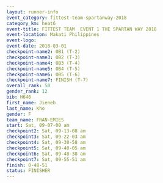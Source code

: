 ```yaml
---
layout: runner-info 
event_category: fittest-team-spartanway-2018 
category_km: heat6 
event-title: FITTEST TEAM  EVENT 1 THE SPARTAN WAY 2018 
event-location: Makati Philippines 
event-logo: 
event-date: 2018-03-01 
checkpoint-name2: OB1 (T-2) 
checkpoint-name3: OB2 (T-3) 
checkpoint-name4: OB3 (T-4) 
checkpoint-name5: OB4 (T-5) 
checkpoint-name6: OB5 (T-6) 
checkpoint-name7: FINISH (T-7) 
overall_rank: 50
gender_rank: 12
bib: H646
first_name: Jieneb
last_name: Kho
gender: F
team_name: FRAN-EMIES
start: Sat, 09-07-00 am
checkpoint2: Sat, 09-13-08 am
checkpoint3: Sat, 09-22-03 am
checkpoint4: Sat, 09-30-58 am
checkpoint5: Sat, 09-40-05 am
checkpoint6: Sat, 09-48-38 am
checkpoint7: Sat, 09-55-51 am
finish: 0-48-51
status: FINISHER
---
```

